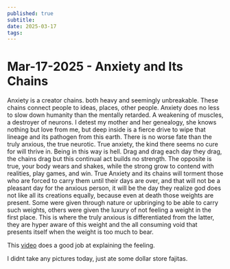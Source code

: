 ```yaml
---
published: true
subtitle: 
date: 2025-03-17
tags: 
---
```


# Mar-17-2025 - Anxiety and Its Chains


Anxiety is a creator chains. both heavy and seemingly unbreakable. These chains connect people to ideas, places, other people. Anxiety does no less to slow down humanity than the mentally retarded. A weakening of muscles, a destroyer of neurons. I detest my mother and her genealogy, she knows nothing but love from me, but deep inside is a fierce drive to wipe that lineage and its pathogen from this earth. There is no worse fate than the truly anxious, the true neurotic. True anxiety, the kind there seems no cure for will thrive in. Being in this way is hell. Drag and drag each day they drag, the chains drag but this continual act builds no strength. The opposite is true, your body wears and shakes, while the strong grow to contend with realities, play games, and win. True Anxiety and its chains will torment those who are forced to carry them until their days are over, and that will not be a pleasant day for the anxious person, it will be the day they realize god does not like all its creations equally, because even at death those weights are present. Some were given through nature or upbringing to be able to carry such weights, others were given the luxury of not feeling a weight in the first place. This is where the truly anxious is differentiated from the latter, they are hyper aware of this weight and the all consuming void that presents itself when the weight is too much to bear.


This [video](https://www.youtube.com/watch?v=JhqV5gy9rts) does a good job at explaining the feeling.


I didnt take any pictures today, just ate some dollar store fajitas.